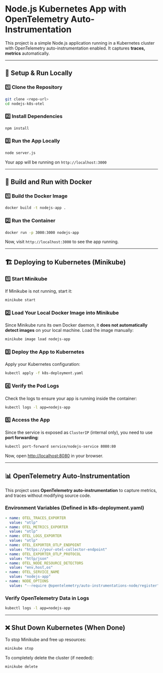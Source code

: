 # Node.js Kubernetes App with OpenTelemetry Auto-Instrumentation

This project is a simple Node.js application running in a Kubernetes cluster with OpenTelemetry auto-instrumentation enabled. It captures **traces, metrics** automatically.

---

## 🚀 **Setup & Run Locally**

### **1️⃣ Clone the Repository**
```bash
git clone <repo-url>
cd nodejs-k8s-otel
```

### **2️⃣ Install Dependencies**
```bash
npm install
```

### **3️⃣ Run the App Locally**
```bash
node server.js
```

Your app will be running on `http://localhost:3000`

---

## 🐳 **Build and Run with Docker**

### **1️⃣ Build the Docker Image**
```bash
docker build -t nodejs-app .
```

### **2️⃣ Run the Container**
```bash
docker run -p 3000:3000 nodejs-app
```

Now, visit `http://localhost:3000` to see the app running.

---

## 🏗 **Deploying to Kubernetes (Minikube)**

### **1️⃣ Start Minikube**
If Minikube is not running, start it:
```bash
minikube start
```

### **2️⃣ Load Your Local Docker Image into Minikube**
Since Minikube runs its own Docker daemon, it **does not automatically detect images** on your local machine. Load the image manually:
```bash
minikube image load nodejs-app
```

### **3️⃣ Deploy the App to Kubernetes**
Apply your Kubernetes configuration:
```bash
kubectl apply -f k8s-deployment.yaml
```

### **4️⃣ Verify the Pod Logs**
Check the logs to ensure your app is running inside the container:
```bash
kubectl logs -l app=nodejs-app
```

### **5️⃣ Access the App**
Since the service is exposed as `ClusterIP` (internal only), you need to use **port forwarding**:
```bash
kubectl port-forward service/nodejs-service 8080:80
```
Now, open [http://localhost:8080](http://localhost:8080/) in your browser.

---

## 📊 **OpenTelemetry Auto-Instrumentation**
This project uses **OpenTelemetry auto-instrumentation** to capture metrics, and traces without modifying source code.

### **Environment Variables (Defined in k8s-deployment.yaml)**
```yaml
- name: OTEL_TRACES_EXPORTER
  value: "otlp"
- name: OTEL_METRICS_EXPORTER
  value: "otlp"
- name: OTEL_LOGS_EXPORTER
  value: "otlp"
- name: OTEL_EXPORTER_OTLP_ENDPOINT
  value: "https://your-otel-collector-endpoint"
- name: OTEL_EXPORTER_OTLP_PROTOCOL
  value: "http/json"
- name: OTEL_NODE_RESOURCE_DETECTORS
  value: "env,host,os"
- name: OTEL_SERVICE_NAME
  value: "nodejs-app"
- name: NODE_OPTIONS
  value: "--require @opentelemetry/auto-instrumentations-node/register"
```

### **Verify OpenTelemetry Data in Logs**
```bash
kubectl logs -l app=nodejs-app
```

---

## ❌ **Shut Down Kubernetes (When Done)**

To stop Minikube and free up resources:
```bash
minikube stop
```

To completely delete the cluster (if needed):
```bash
minikube delete
```